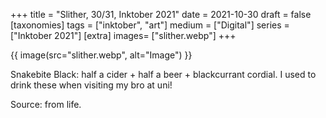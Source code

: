+++
title = "Slither, 30/31, Inktober 2021"
date = 2021-10-30
draft =  false
[taxonomies]
tags = ["inktober", "art"]
medium = ["Digital"]
series = ["Inktober 2021"]
[extra]
images= ["slither.webp"]
+++

{{ image(src="slither.webp", alt="Image") }}

Snakebite Black: half a cider + half a beer + blackcurrant cordial. I used to drink these when visiting my bro at uni!

Source: from life.
